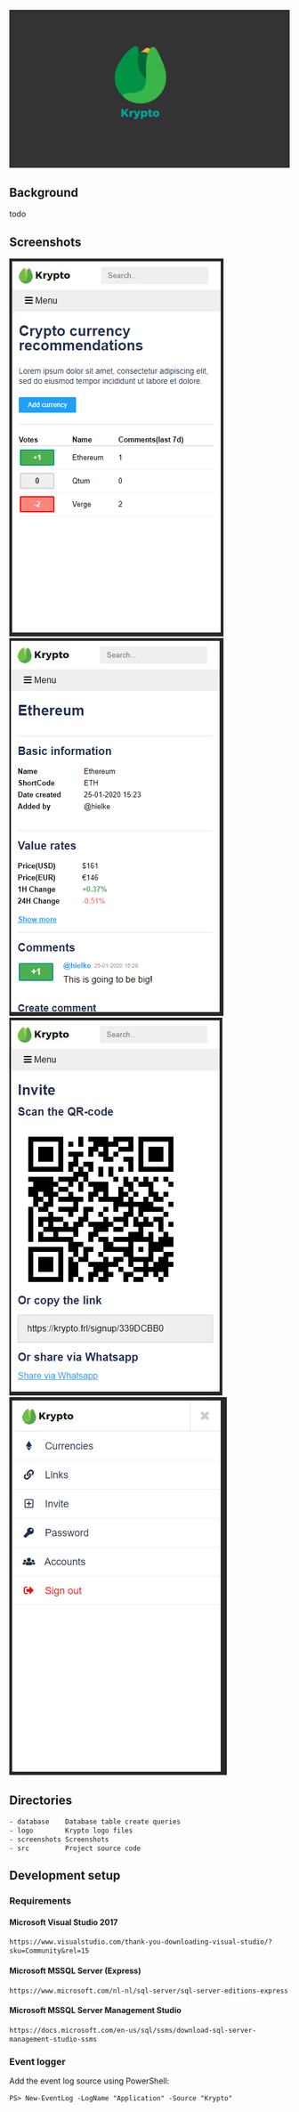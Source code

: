 ![wallpaper](/logo/wallpapers/wallpaper-krypto.png)

## Background
todo

## Screenshots
![screenshot-a](screenshots/screenshot-a.png)
![screenshot-b](screenshots/screenshot-b.png)
![screenshot-c](screenshots/screenshot-c.png)
![screenshot-d](screenshots/screenshot-d.png)

## Directories

    - database    Database table create queries
    - logo        Krypto logo files
    - screenshots Screenshots
    - src         Project source code 

## Development setup

### Requirements

#### Microsoft Visual Studio 2017

    https://www.visualstudio.com/thank-you-downloading-visual-studio/?sku=Community&rel=15
    
#### Microsoft MSSQL Server (Express)

    https://www.microsoft.com/nl-nl/sql-server/sql-server-editions-express

#### Microsoft MSSQL Server Management Studio

    https://docs.microsoft.com/en-us/sql/ssms/download-sql-server-management-studio-ssms

### Event logger

Add the event log source using PowerShell:

    PS> New-EventLog -LogName "Application" -Source "Krypto"

